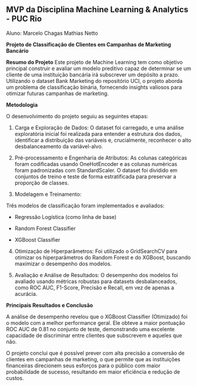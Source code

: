 ## MVP da Disciplina Machine Learning &amp; Analytics - PUC Rio

Aluno: Marcelo Chagas Mathias Netto

**Projeto de Classificação de Clientes em Campanhas de Marketing Bancário**

**Resumo do Projeto**
Este projeto de Machine Learning tem como objetivo principal construir e avaliar um modelo preditivo capaz de determinar se um cliente de uma instituição bancária irá subscrever um depósito a prazo. Utilizando o dataset Bank Marketing do repositório UCI, o projeto aborda um problema de classificação binária, fornecendo insights valiosos para otimizar futuras campanhas de marketing.

**Metodologia**

O desenvolvimento do projeto seguiu as seguintes etapas:

1. Carga e Exploração de Dados: O dataset foi carregado, e uma análise exploratória inicial foi realizada para entender a estrutura dos dados, identificar a distribuição das variáveis e, crucialmente, reconhecer o alto desbalanceamento da variável-alvo.

2. Pré-processamento e Engenharia de Atributos: As colunas categóricas foram codificadas usando OneHotEncoder e as colunas numéricas foram padronizadas com StandardScaler. O dataset foi dividido em conjuntos de treino e teste de forma estratificada para preservar a proporção de classes.

3. Modelagem e Treinamento:

Três modelos de classificação foram implementados e avaliados:

- Regressão Logística (como linha de base)

- Random Forest Classifier

- XGBoost Classifier

4. Otimização de Hiperparâmetros: Foi utilizado o GridSearchCV para otimizar os hiperparâmetros do Random Forest e do XGBoost, buscando maximizar o desempenho dos modelos.

5. Avaliação e Análise de Resultados: O desempenho dos modelos foi avaliado usando métricas robustas para datasets desbalanceados, como ROC AUC, F1-Score, Precisão e Recall, em vez de apenas a acurácia.

**Principais Resultados e Conclusão**

A análise de desempenho revelou que o XGBoost Classifier (Otimizado) foi o modelo com a melhor performance geral. Ele obteve a maior pontuação ROC AUC de 0.81 no conjunto de teste, demonstrando uma excelente capacidade de discriminar entre clientes que subscrevem e aqueles que não.

O projeto conclui que é possível prever com alta precisão a conversão de clientes em campanhas de marketing, o que permite que as instituições financeiras direcionem seus esforços para o público com maior probabilidade de sucesso, resultando em maior eficiência e redução de custos.
